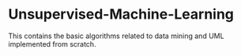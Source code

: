 # Unsupervised-Machine-Learning
This contains the basic algorithms related to data mining and UML implemented from scratch.
